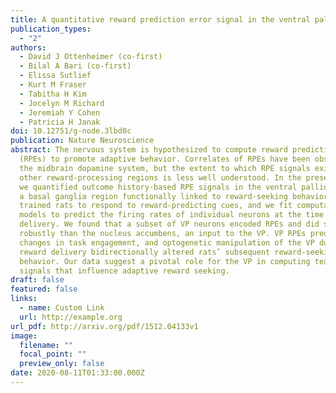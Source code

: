 ```yaml
---
title: A quantitative reward prediction error signal in the ventral pallidum
publication_types:
  - "2"
authors:
  - David J Ottenheimer (co-first)
  - Bilal A Bari (co-first)
  - Elissa Sutlief
  - Kurt M Fraser
  - Tabitha H Kim
  - Jocelyn M Richard
  - Jeremiah Y Cohen
  - Patricia H Janak
doi: 10.12751/g-node.3lbd0c
publication: Nature Neuroscience
abstract: The nervous system is hypothesized to compute reward prediction errors
  (RPEs) to promote adaptive behavior. Correlates of RPEs have been observed in
  the midbrain dopamine system, but the extent to which RPE signals exist in
  other reward-processing regions is less well understood. In the present study,
  we quantified outcome history-based RPE signals in the ventral pallidum (VP),
  a basal ganglia region functionally linked to reward-seeking behavior. We
  trained rats to respond to reward-predicting cues, and we fit computational
  models to predict the firing rates of individual neurons at the time of reward
  delivery. We found that a subset of VP neurons encoded RPEs and did so more
  robustly than the nucleus accumbens, an input to the VP. VP RPEs predicted
  changes in task engagement, and optogenetic manipulation of the VP during
  reward delivery bidirectionally altered rats’ subsequent reward-seeking
  behavior. Our data suggest a pivotal role for the VP in computing teaching
  signals that influence adaptive reward seeking.
draft: false
featured: false
links:
  - name: Custom Link
  url: http://example.org
url_pdf: http://arxiv.org/pdf/1512.04133v1
image:
  filename: ""
  focal_point: ""
  preview_only: false
date: 2020-08-11T01:33:00.000Z
---
```

